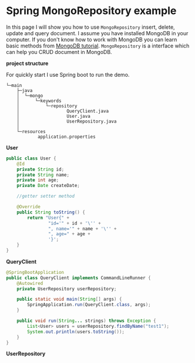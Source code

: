 # Spring MongoRepository example
In this page I will show you how to use `MongoRepository` insert, delete, update and query document. I assume
you have installed MongoDB in your computer. If you don't know how to work with MongoDB you can learn basic methods
from [MongoDB tutorial](http://www.henryxi.com/mongodb-tutorial). `MongoRepository` is a interface which can help
you CRUD document in MongoDB.

**project structure**

For quickly start I use Spring boot to run the demo.
```
└─main
    ├─java
    │  └─mongo
    │      └─keywords
    │          └─repository
    │                  QueryClient.java
    │                  User.java
    │                  UserRepository.java
    │
    └─resources
            application.properties
```

**User**
```java
public class User {
    @Id
    private String id;
    private String name;
    private int age;
    private Date createDate;

    //getter setter method

    @Override
    public String toString() {
        return "User{" +
                "id='" + id + '\'' +
                ", name='" + name + '\'' +
                ", age=" + age +
                '}';
    }
}
```
**QueryClient**
```java
@SpringBootApplication
public class QueryClient implements CommandLineRunner {
    @Autowired
    private UserRepository userRepository;

    public static void main(String[] args) {
        SpringApplication.run(QueryClient.class, args);
    }

    public void run(String... strings) throws Exception {
        List<User> users = userRepository.findByName("test1");
        System.out.println(users.toString());
    }
}
```
**UserRepository**
```java

```